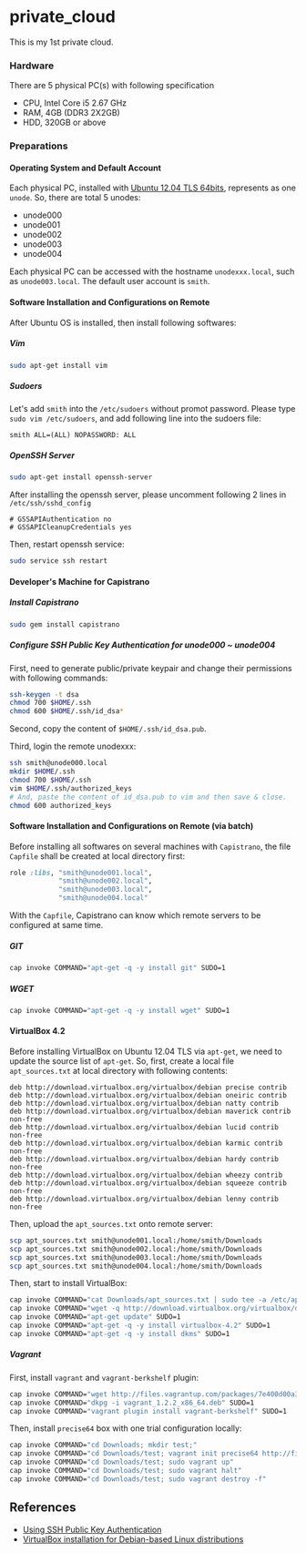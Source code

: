 private_cloud
=============

This is my 1st private cloud.


### Hardware
There are 5 physical PC(s) with following specification
- CPU, Intel Core i5 2.67 GHz
- RAM, 4GB (DDR3 2X2GB)
- HDD, 320GB or above

### Preparations



#### Operating System and Default Account
Each physical PC, installed with [Ubuntu 12.04 TLS 64bits](http://www.ubuntu.com/download/desktop), represents as one `unode`. So, there are total 5 unodes:
- unode000
- unode001
- unode002
- unode003
- unode004

Each physical PC can be accessed with the hostname `unodexxx.local`, such as `unode003.local`. The default user account is `smith`.


#### Software Installation and Configurations on Remote
After Ubuntu OS is installed, then install following softwares:

##### Vim
```bash
sudo apt-get install vim
```

##### Sudoers
Let's add `smith` into the `/etc/sudoers` without promot password. Please type `sudo vim /etc/sudoers`, and add following line into the sudoers file:

```text
smith ALL=(ALL) NOPASSWORD: ALL
```


##### OpenSSH Server
```bash
sudo apt-get install openssh-server
```

After installing the openssh server, please uncomment following 2 lines in `/etc/ssh/sshd_config`

```
# GSSAPIAuthentication no
# GSSAPICleanupCredentials yes
```

Then, restart openssh service:

```bash
sudo service ssh restart
```


#### Developer's Machine for Capistrano
##### Install Capistrano
```bash
sudo gem install capistrano
```

##### Configure SSH Public Key Authentication for unode000 ~ unode004
First, need to generate public/private keypair and change their permissions with following commands:

```bash
ssh-keygen -t dsa
chmod 700 $HOME/.ssh
chmod 600 $HOME/.ssh/id_dsa*
```

Second, copy the content of `$HOME/.ssh/id_dsa.pub`.

Third, login the remote unodexxx:

```bash
ssh smith@unode000.local
mkdir $HOME/.ssh
chmod 700 $HOME/.ssh
vim $HOME/.ssh/authorized_keys
# And, paste the content of id_dsa.pub to vim and then save & close.
chmod 600 authorized_keys
```

#### Software Installation and Configurations on Remote (via batch)
Before installing all softwares on several machines with `Capistrano`, the file `Capfile` shall be created at local directory first:

```ruby
role :libs, "smith@unode001.local", 
            "smith@unode002.local", 
            "smith@unode003.local", 
            "smith@unode004.local"
```

With the `Capfile`, Capistrano can know which remote servers to be configured at same time.


##### GIT
```bash
cap invoke COMMAND="apt-get -q -y install git" SUDO=1
```

##### WGET

```bash
cap invoke COMMAND="apt-get -q -y install wget" SUDO=1
```

#### VirtualBox 4.2
Before installing VirtualBox on Ubuntu 12.04 TLS via `apt-get`, we need to update the source list of `apt-get`. So, first, create a local file `apt_sources.txt` at local directory with following contents:

```text
deb http://download.virtualbox.org/virtualbox/debian precise contrib
deb http://download.virtualbox.org/virtualbox/debian oneiric contrib
deb http://download.virtualbox.org/virtualbox/debian natty contrib
deb http://download.virtualbox.org/virtualbox/debian maverick contrib non-free
deb http://download.virtualbox.org/virtualbox/debian lucid contrib non-free
deb http://download.virtualbox.org/virtualbox/debian karmic contrib non-free
deb http://download.virtualbox.org/virtualbox/debian hardy contrib non-free
deb http://download.virtualbox.org/virtualbox/debian wheezy contrib
deb http://download.virtualbox.org/virtualbox/debian squeeze contrib non-free
deb http://download.virtualbox.org/virtualbox/debian lenny contrib non-free
```

Then, upload the `apt_sources.txt` onto remote server:

```bash
scp apt_sources.txt smith@unode001.local:/home/smith/Downloads
scp apt_sources.txt smith@unode002.local:/home/smith/Downloads
scp apt_sources.txt smith@unode003.local:/home/smith/Downloads
scp apt_sources.txt smith@unode004.local:/home/smith/Downloads
```

Then, start to install VirtualBox:

```bash
cap invoke COMMAND="cat Downloads/apt_sources.txt | sudo tee -a /etc/apt/sources.list"
cap invoke COMMAND="wget -q http://download.virtualbox.org/virtualbox/debian/oracle_vbox.asc -O- | sudo apt-key add -"
cap invoke COMMAND="apt-get update" SUDO=1
cap invoke COMMAND="apt-get -q -y install virtualbox-4.2" SUDO=1
cap invoke COMMAND="apt-get -q -y install dkms" SUDO=1
```

##### Vagrant
First, install `vagrant` and `vagrant-berkshelf` plugin:

```bash
cap invoke COMMAND="wget http://files.vagrantup.com/packages/7e400d00a3c5a0fdf2809c8b5001a035415a607b/vagrant_1.2.2_x86_64.deb"
cap invoke COMMAND="dkpg -i vagrant_1.2.2_x86_64.deb" SUDO=1
cap invoke COMMAND="vagrant plugin install vagrant-berkshelf" SUDO=1
```

Then, install `precise64` box with one trial configuration locally:

```bash
cap invoke COMMAND="cd Downloads; mkdir test;"
cap invoke COMMAND="cd Downloads/test; vagrant init precise64 http://files.vagrantup.com/precise64.box"
cap invoke COMMAND="cd Downloads/test; sudo vagrant up"
cap invoke COMMAND="cd Downloads/test; sudo vagrant halt"
cap invoke COMMAND="cd Downloads/test; sudo vagrant destroy -f"
```




## References
- [Using SSH Public Key Authentication](http://macnugget.org/projects/publickeys/)
- [VirtualBox installation for Debian-based Linux distributions](https://www.virtualbox.org/wiki/Linux_Downloads)

